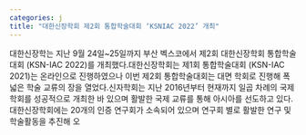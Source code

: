 ```yaml
---
categories: j
title: "대한신장학회 제2회 통합학술대회 ‘KSNIAC 2022’ 개최"
---
```

대한신장학는 지난 9월 24일~25일까지 부산 벡스코에서 제2회 대한신장학회 통합학술대회 (KSN-IAC 2022)를 개최했다.대한신장학회는 제1회 통합학술대회 (KSN-IAC 2021)는 온라인으로 진행하였으나 이번 제2회 통합학술대회는 대면 학회로 진행해 폭넓은 학술 교류의 장을 열었다.신자학회는 지난 2016년부터 현재까지 일곱 차례의 국제학회를 성공적으로 개최한 바 있으며 활발한 국제 교류를 통해 아시아를 선도하고 있다. 대한신장학회에는 20개의 인증 연구회가 소속되어 있으며 연구회 별로 활발한 연구 및 학술활동을 추진해 오